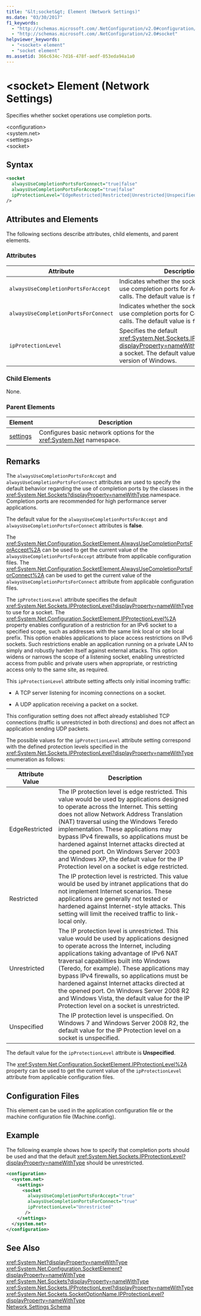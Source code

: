 ```yaml
---
title: "&lt;socket&gt; Element (Network Settings)"
ms.date: "03/30/2017"
f1_keywords: 
  - "http://schemas.microsoft.com/.NetConfiguration/v2.0#configuration/system.net/settings/socket"
  - "http://schemas.microsoft.com/.NetConfiguration/v2.0#socket"
helpviewer_keywords: 
  - "<socket> element"
  - "socket element"
ms.assetid: 366c634c-7d16-478f-aedf-053eda94a1a0
---
```

# &lt;socket&gt; Element (Network Settings)
Specifies whether socket operations use completion ports.  
  
 \<configuration>  
\<system.net>  
\<settings>  
\<socket>  
  
## Syntax  
  
```xml  
<socket  
  alwaysUseCompletionPortsForConnect="true|false"  
  alwaysUseCompletionPortsForAccept="true|false"  
  ipProtectionLevel="EdgeRestricted|Restricted|Unrestricted|Unspecified"  
/>  
```  
  
## Attributes and Elements  
 The following sections describe attributes, child elements, and parent elements.  
  
### Attributes  
  
|**Attribute**|**Description**|  
|-------------------|---------------------|  
|`alwaysUseCompletionPortsForAccept`|Indicates whether the socket should always use completion ports for Accept method calls. The default value is `false`.|  
|`alwaysUseCompletionPortsForConnect`|Indicates whether the socket should always use completion ports for Connect method calls. The default value is `false`.|  
|`ipProtectionLevel`|Specifies the default <xref:System.Net.Sockets.IPProtectionLevel?displayProperty=nameWithType> to use for a socket. The default value depends on the version of Windows.|  
  
### Child Elements  
 None.  
  
### Parent Elements  
  
|**Element**|**Description**|  
|-----------------|---------------------|  
|[settings](../../../../../docs/framework/configure-apps/file-schema/network/settings-element-network-settings.md)|Configures basic network options for the <xref:System.Net> namespace.|  
  
## Remarks  
 The `alwaysUseCompletionPortsForAccept` and `alwaysUseCompletionPortsForConnect` attributes are used to specify the default behavior regarding the use of completion ports by the classes in the <xref:System.Net.Sockets?displayProperty=nameWithType>.namespace. Completion ports are recommended for high performance server applications.  
  
 The default value for the `alwaysUseCompletionPortsForAccept` and `alwaysUseCompletionPortsForConnect` attributes is **false**.  
  
 The <xref:System.Net.Configuration.SocketElement.AlwaysUseCompletionPortsForAccept%2A> can be used to get the current value of the `alwaysUseCompletionPortsForAccept` attribute from applicable configuration files. The <xref:System.Net.Configuration.SocketElement.AlwaysUseCompletionPortsForConnect%2A> can be used to get the current value of the `alwaysUseCompletionPortsForConnect` attribute from applicable configuration files.  
  
 The `ipProtectionLevel` attribute specifies the default <xref:System.Net.Sockets.IPProtectionLevel?displayProperty=nameWithType> to use for a socket. The <xref:System.Net.Configuration.SocketElement.IPProtectionLevel%2A> property enables configuration of a restriction for an IPv6 socket to a specified scope, such as addresses with the same link local or site local prefix. This option enables applications to place access restrictions on IPv6 sockets. Such restrictions enable an application running on a private LAN to simply and robustly harden itself against external attacks. This option widens or narrows the scope of a listening socket, enabling unrestricted access from public and private users when appropriate, or restricting access only to the same site, as required.  
  
 This `ipProtectionLevel` attribute setting affects only initial incoming traffic:  
  
-   A TCP server listening for incoming connections on a socket.  
  
-   A UDP application receiving a packet on a socket.  
  
 This configuration setting does not affect already established TCP connections (traffic is unrestricted in both directions) and does not affect an application sending UDP packets.  
  
 The possible values for the `ipProtectionLevel` attribute setting correspond with the defined protection levels specified in the <xref:System.Net.Sockets.IPProtectionLevel?displayProperty=nameWithType> enumeration as follows:  
  
|**Attribute Value**|**Description**|  
|-|-|  
|EdgeRestricted|The IP protection level is edge restricted. This value would be used by applications designed to operate across the Internet. This setting does not allow Network Address Translation (NAT) traversal using the Windows Teredo implementation. These applications may bypass IPv4 firewalls, so applications must be hardened against Internet attacks directed at the opened port. On Windows Server 2003 and Windows XP, the default value for the IP Protection level on a socket is edge restricted.|  
|Restricted|The IP protection level is restricted. This value would be used by intranet applications that do not implement Internet scenarios. These applications are generally not tested or hardened against Internet-style attacks. This setting will limit the received traffic to link-local only.|  
|Unrestricted|The IP protection level is unrestricted. This value would be used by applications designed to operate across the Internet, including applications taking advantage of IPv6 NAT traversal capabilities built into Windows (Teredo, for example). These applications may bypass IPv4 firewalls, so applications must be hardened against Internet attacks directed at the opened port. On Windows Server 2008 R2 and Windows Vista, the default value for the IP Protection level on a socket is unrestricted.|  
|Unspecified|The IP protection level is unspecified. On Windows 7 and Windows Server 2008 R2, the default value for the IP Protection level on a socket is unspecified.|  
  
 The default value for the `ipProtectionLevel` attribute is **Unspecified**.  
  
 The <xref:System.Net.Configuration.SocketElement.IPProtectionLevel%2A> property can be used to get the current value of the `ipProtectionLevel` attribute from applicable configuration files.  
  
## Configuration Files  
 This element can be used in the application configuration file or the machine configuration file (Machine.config).  
  
## Example  
 The following example shows how to specify that completion ports should be used and that the default <xref:System.Net.Sockets.IPProtectionLevel?displayProperty=nameWithType> should be unrestricted.  
  
```xml  
<configuration>  
  <system.net>  
    <settings>  
      <socket  
        alwaysUseCompletionPortsForAccept="true"  
        alwaysUseCompletionPortsForConnect="true"  
        ipProtectionLevel="Unrestricted"  
       />  
    </settings>  
  </system.net>  
</configuration>  
```  
  
## See Also  
 <xref:System.Net?displayProperty=nameWithType>  
 <xref:System.Net.Configuration.SocketElement?displayProperty=nameWithType>  
 <xref:System.Net.Sockets?displayProperty=nameWithType>  
 <xref:System.Net.Sockets.IPProtectionLevel?displayProperty=nameWithType>  
 <xref:System.Net.Sockets.SocketOptionName.IPProtectionLevel?displayProperty=nameWithType>  
 [Network Settings Schema](../../../../../docs/framework/configure-apps/file-schema/network/index.md)
